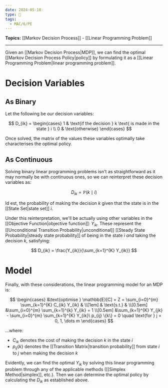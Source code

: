 ```yaml
---
date: 2024-05-18
type: 🧠
tags:
  - MAC/6/PE
---
```


**Topics:** [[Markov Decision Process]] - [[Linear Programming Problem]]

---

Given an [[Markov Decision Process|MDP]], we can find the optimal [[Markov Decision Process Policy|policy]] by formulating it as a [[Linear Programming Problem|linear programming problem]]. 

# Decision Variables

## As Binary

Let the following be our decision variables:

$$
D_{ik} =
\begin{cases}
1 & \text{if the decision } k \text{ is made in the state } i \\
0 & \text{otherwise}
\end{cases}
$$

Once solved, the matrix of the values these variables optimally take characterises the optimal policy. 

## As Continuous

Solving binary linear programming problems isn't as straightforward as it may normally be with continuous ones, so we can reinterpret these decision variables as:

$$
D_{ik} = \mathbb{P}(k \mid i)
$$

Id est, the probability of making the decision $k$ given that the state is in the [[State Set|state set]] $i$. 

Under this reinterpretation, we'll be actually using other variables in the [[Objective Function|objective function]]: $Y_{ik}$. These represent the [[Unconditional Transition Probability|unconditional]] [[Steady State Probability|steady state probability]] of being in the state $i$ _and_ taking the decision $k$, satisfying:

$$
D_{ik} = \frac{Y_{ik}}{\sum_{k=1}^{K} Y_{ik}}
$$

# Model

Finally, with these considerations, the linear programming model for an MDP is:

$$
\begin{cases}
&\text{optimise } \mathbb{E}[C] = Z = \sum_{i=0}^{m} \sum_{k=1}^{K} C_{ik} Y_{ik} & \\[1em]
& \text{s.t.} & \\[0.5em]
&\sum_{i=0}^{m} \sum_{k=1}^{k} Y_{ik} = 1 \\[0.5em]
&\sum_{k=1}^{K} Y_{jk} - \sum_{i=0}^{m} \sum_{k=1}^{K} Y_{ik}\ p_{ij} \{k\} = 0 \quad \text{for } j = 0, 1, \dots m
\end{cases}
$$

…where:

- $C_{ik}$ denotes the cost of making the decision $k$ in the state $i$
- $p_{ij}\{k\}$ denotes the [[Transition Matrix|transition probability]] from state $i$ to $j$ when making the decision $k$

Evidently, we can find the optimal $Y_{ik}$ by solving this linear programming problem through any of the applicable methods ([[Simplex Method|simplex]], etc.). Then we can determine the optimal policy by calculating the $D_{ik}$ as established above.
